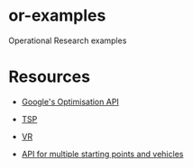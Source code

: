 # or-examples
Operational Research examples 

# Resources

* [Google's Optimisation API](https://developers.google.com/optimization/)

* [TSP](https://developers.google.com/optimization/routing/tsp/tsp)

* [VR](https://developers.google.com/optimization/routing/tsp/vehicle_routing)

* [API for multiple starting points and vehicles](https://developers.google.com/optimization/reference/constraint_solver/routing/RoutingModel/)
